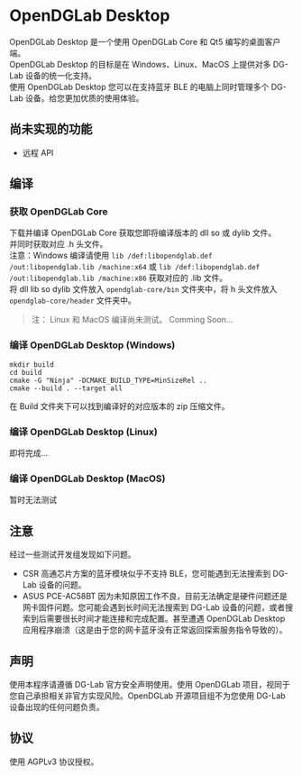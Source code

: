 # OpenDGLab Desktop
OpenDGLab Desktop 是一个使用 OpenDGLab Core 和 Qt5 编写的桌面客户端。  
OpenDGLab Desktop 的目标是在 Windows、Linux、MacOS 上提供对多 DG-Lab 设备的统一化支持。  
使用 OpenDGLab Desktop 您可以在支持蓝牙 BLE 的电脑上同时管理多个 DG-Lab 设备。给您更加优质的使用体验。  

## 尚未实现的功能
 * 远程 API

## 编译
### 获取 OpenDGLab Core
下载并编译 OpenDGLab Core 获取您即将编译版本的 dll so 或 dylib 文件。  
并同时获取对应 .h 头文件。  
注意：Windows 编译请使用 `lib /def:libopendglab.def /out:libopendglab.lib /machine:x64` 或 `lib /def:libopendglab.def /out:libopendglab.lib /machine:x86` 获取对应的 .lib 文件。  
将 dll lib so dylib 文件放入 `opendglab-core/bin` 文件夹中，将 h 头文件放入 `opendglab-core/header` 文件夹中。  

> 注： Linux 和 MacOS 编译尚未测试。 Comming Soon...

### 编译 OpenDGLab Desktop (Windows)

```shell
mkdir build
cd build
cmake -G "Ninja" -DCMAKE_BUILD_TYPE=MinSizeRel ..
cmake --build . --target all
```

在 Build 文件夹下可以找到编译好的对应版本的 zip 压缩文件。

### 编译 OpenDGLab Desktop (Linux)
即将完成...

### 编译 OpenDGLab Desktop (MacOS)
暂时无法测试

## 注意
经过一些测试开发组发现如下问题。  
 * CSR 高通芯片方案的蓝牙模块似乎不支持 BLE，您可能遇到无法搜索到 DG-Lab 设备的问题。  
 * ASUS PCE-AC58BT 因为未知原因工作不良，目前无法确定是硬件问题还是网卡固件问题。您可能会遇到长时间无法搜索到 DG-Lab 设备的问题，或者搜索到后需要很长时间才能连接和完成配置。甚至遭遇 OpenDGLab Desktop 应用程序崩溃（这是由于您的网卡蓝牙没有正常返回探索服务指令导致的）。  

## 声明
使用本程序请遵循 DG-Lab 官方安全声明使用。使用 OpenDGLab 项目，视同于您自己承担相关非官方实现风险。OpenDGLab 开源项目组不为您使用 DG-Lab 设备出现的任何问题负责。

## 协议
使用 AGPLv3 协议授权。